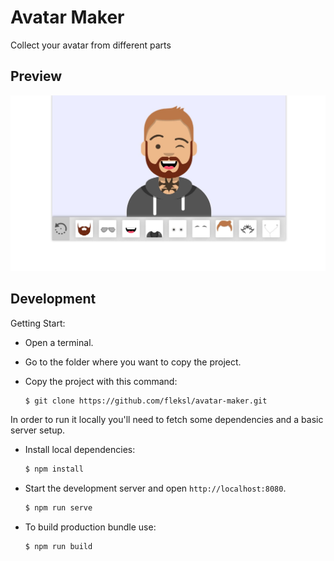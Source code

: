 # Avatar Maker

Collect your avatar from different parts

## Preview

![Preview](src/assets/img/preview.jpg)

## Development

Getting Start:
* Open a terminal. 
* Go to the folder where you want to copy the project. 
* Copy the project with this command:

    ```sh
    $ git clone https://github.com/fleksl/avatar-maker.git
    ```

In order to run it locally you'll need to fetch some dependencies and a basic server setup.

* Install local dependencies:

    ```sh
    $ npm install
    ```

* Start the development server and open `http://localhost:8080`.

    ```sh
    $ npm run serve
    ```
    
* To build production bundle use:

   ```sh
   $ npm run build
   ```
